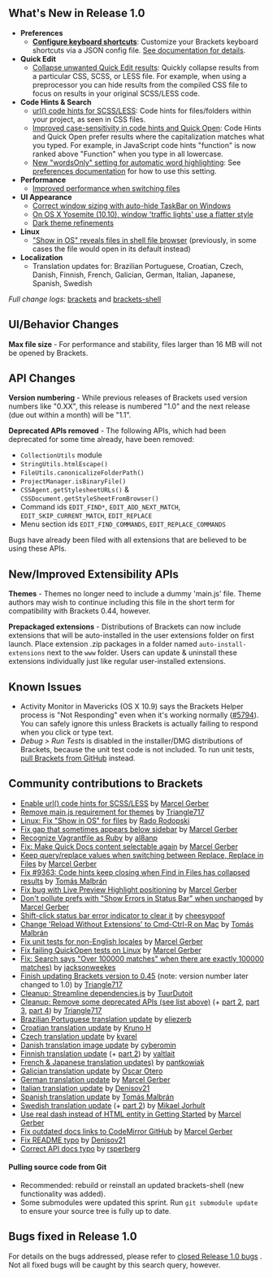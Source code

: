 What's New in Release 1.0
--------------------------
* **Preferences**
    * **[Configure keyboard shortcuts](https://trello.com/c/3mZwu1DE/352-user-specified-keyboard-shortcuts-for-commands-in-json)**: Customize your Brackets keyboard shortcuts via a JSON config file. [See documentation for details](https://github.com/adobe/brackets/wiki/User-Key-Bindings).
* **Quick Edit**
    * [Collapse unwanted Quick Edit results](https://trello.com/c/nxQ6eGGU/1031-3-css-quick-edit-grouping): Quickly collapse results from a particular CSS, SCSS, or LESS file. For example, when using a preprocessor you can hide results from the compiled CSS file to focus on results in your original SCSS/LESS code.
* **Code Hints & Search**
    * [url() code hints for SCSS/LESS](https://github.com/adobe/brackets/pull/9097): Code hints for files/folders within your project, as seen in CSS files.
    * [Improved case-sensitivity in code hints and Quick Open](https://github.com/adobe/brackets/issues/3263): Code Hints and Quick Open prefer results where the capitalization matches what you typed. For example, in JavaScript code hints "function" is now ranked above "Function" when you type in all lowercase.
    * [New "wordsOnly" setting for automatic word highlighting](https://github.com/codemirror/CodeMirror/pull/2791): See [preferences documentation](https://github.com/adobe/brackets/wiki/How-to-Use-Brackets#preferences) for how to use this setting.
* **Performance**
    * [Improved performance when switching files](https://github.com/adobe/brackets/pull/9507)
* **UI Appearance**
    * [Correct window sizing with auto-hide TaskBar on Windows](https://github.com/adobe/brackets-shell/pull/474)
    * [On OS X Yosemite (10.10), window 'traffic lights' use a flatter style](https://github.com/adobe/brackets-shell/pull/478)
    * [Dark theme refinements](https://github.com/adobe/brackets/pull/9560)
* **Linux**
    * ["Show in OS" reveals files in shell file browser](https://github.com/adobe/brackets-shell/pull/477) (previously, in some cases the file would open in its default instead)
* **Localization**
    * Translation updates for: Brazilian Portuguese, Croatian, Czech, Danish, Finnish, French, Galician, German, Italian, Japanese, Spanish, Swedish

_Full change logs:_ [brackets](https://github.com/adobe/brackets/compare/release-0.44...release-1.0#commits_bucket) and [brackets-shell](https://github.com/adobe/brackets-shell/compare/release-0.44...release-1.0#commits_bucket)


UI/Behavior Changes
-------------------
**Max file size** - For performance and stability, files larger than 16 MB will not be opened by Brackets.

API Changes
-----------
**Version numbering** - While previous releases of Brackets used version numbers like "0.XX", this release is numbered "1.0" and the next release (due out within a month) will be "1.1".

**Deprecated APIs removed** - The following APIs, which had been deprecated for some time already, have been removed:

* `CollectionUtils` module
* `StringUtils.htmlEscape()`
* `FileUtils.canonicalizeFolderPath()`
* `ProjectManager.isBinaryFile()`
* `CSSAgent.getStylesheetURLs()` & `CSSDocument.getStyleSheetFromBrowser()` 
* Command ids `EDIT_FIND*`, `EDIT_ADD_NEXT_MATCH`, `EDIT_SKIP_CURRENT_MATCH`, `EDIT_REPLACE`
* Menu section ids `EDIT_FIND_COMMANDS`, `EDIT_REPLACE_COMMANDS`

Bugs have already been filed with all extensions that are believed to be using these APIs.

New/Improved Extensibility APIs
-------------------------------
**Themes** - Themes no longer need to include a dummy 'main.js' file. Theme authors may wish to continue including this file in the short term for compatibility with Brackets 0.44, however.

**Prepackaged extensions** - Distributions of Brackets can now include extensions that will be auto-installed in the user extensions folder on first launch. Place extension .zip packages in a folder named `auto-install-extensions` next to the `www` folder. Users can update & uninstall these extensions individually just like regular user-installed extensions.


Known Issues
------------
* Activity Monitor in Mavericks (OS X 10.9) says the Brackets Helper process is "Not Responding" even when it's working normally ([#5794](https://github.com/adobe/brackets/issues/5794)). You can safely ignore this unless Brackets is actually failing to respond when you click or type text.
* _Debug > Run Tests_ is disabled in the installer/DMG distributions of Brackets, because the unit test code is not included. To run unit tests, [pull Brackets from GitHub](https://github.com/adobe/brackets/wiki/How-to-Hack-on-Brackets#wiki-getcode) instead.


Community contributions to Brackets
-----------------------------------
* [Enable url() code hints for SCSS/LESS](https://github.com/adobe/brackets/pull/9097) by [Marcel Gerber](https://github.com/MarcelGerber)
* [Remove main.js requirement for themes](https://github.com/adobe/brackets/pull/9434) by [Triangle717](https://github.com/le717)
* [Linux: Fix "Show in OS" for files](https://github.com/adobe/brackets-shell/pull/477) by [Rado Rodopski](https://github.com/radorodopski)
* [Fix gap that sometimes appears below sidebar](https://github.com/adobe/brackets/pull/9376) by [Marcel Gerber](https://github.com/MarcelGerber)
* [Recognize Vagrantfile as Ruby](https://github.com/adobe/brackets/pull/9536) by [al8anp](https://github.com/al8anp)
* [Fix: Make Quick Docs content selectable again](https://github.com/adobe/brackets/pull/9595) by [Marcel Gerber](https://github.com/MarcelGerber)
* [Keep query/replace values when switching between Replace, Replace in Files](https://github.com/adobe/brackets/pull/9601) by [Marcel Gerber](https://github.com/MarcelGerber)
* [Fix #9363: Code hints keep closing when Find in Files has collapsed results](https://github.com/adobe/brackets/pull/9548) by [Tomás Malbrán](https://github.com/TomMalbran)
* [Fix bug with Live Preview Highlight positioning](https://github.com/adobe/brackets/pull/8922) by [Marcel Gerber](https://github.com/MarcelGerber)
* [Don't pollute prefs with "Show Errors in Status Bar" when unchanged](https://github.com/adobe/brackets/pull/9030) by [Marcel Gerber](https://github.com/MarcelGerber)
* [Shift-click status bar error indicator to clear it](https://github.com/adobe/brackets/pull/8997) by [cheesypoof](https://github.com/cheesypoof)
* [Change 'Reload Without Extensions' to Cmd-Ctrl-R on Mac](https://github.com/adobe/brackets/pull/9663) by [Tomás Malbrán](https://github.com/TomMalbran)
* [Fix unit tests for non-English locales](https://github.com/adobe/brackets/pull/8995) by [Marcel Gerber](https://github.com/MarcelGerber)
* [Fix failing QuickOpen tests on Linux](https://github.com/adobe/brackets/pull/9453) by [Marcel Gerber](https://github.com/MarcelGerber)
* [Fix: Search says "Over 100000 matches" when there are exactly 100000 matches)](https://github.com/adobe/brackets/pull/9385) by [jacksonweekes](https://github.com/jacksonweekes)
* [Finish updating Brackets version to 0.45](https://github.com/adobe/brackets/pull/9477) (note: version number later changed to 1.0) by [Triangle717](https://github.com/le717)
* [Cleanup: Streamline dependencies.js](https://github.com/adobe/brackets/pull/9488) by [TuurDutoit](https://github.com/TuurDutoit)
* [Cleanup: Remove some deprecated APIs (see list above)](https://github.com/adobe/brackets/pull/8960) (+ [part 2](https://github.com/adobe/brackets/pull/8992), [part 3](https://github.com/adobe/brackets/pull/9640), [part 4](https://github.com/adobe/brackets/pull/9674)) by [Triangle717](https://github.com/le717)
* [Brazilian Portuguese translation update](https://github.com/adobe/brackets/pull/9726) by [eliezerb](https://github.com/eliezerb)
* [Croatian translation update](https://github.com/adobe/brackets/pull/9564) by [Kruno H](https://github.com/diomed)
* [Czech translation update](https://github.com/adobe/brackets/pull/9497) by [kvarel](https://github.com/kvarel)
* [Danish translation image update](https://github.com/adobe/brackets/pull/9617) by [cyberomin](https://github.com/cyberomin)
* [Finnish translation update](https://github.com/adobe/brackets/pull/9655) (+ [part 2](https://github.com/adobe/brackets/pull/9683)) by [valtlait](https://github.com/valtlait)
* [French & Japanese translation updates)](https://github.com/adobe/brackets/pull/9733) by [pantkowiak](https://github.com/pantkowiak)
* [Galician translation update](https://github.com/adobe/brackets/pull/9498) by [Oscar Otero](https://github.com/oscarotero)
* [German translation update](https://github.com/adobe/brackets/pull/9728) by [Marcel Gerber](https://github.com/MarcelGerber)
* [Italian translation update](https://github.com/adobe/brackets/pull/9527) by [Denisov21](https://github.com/Denisov21)
* [Spanish translation update](https://github.com/adobe/brackets/pull/9470) by [Tomás Malbrán](https://github.com/TomMalbran)
* [Swedish translation update](https://github.com/adobe/brackets/pull/9685) (+ [part 2](https://github.com/adobe/brackets/pull/9738)) by [Mikael Jorhult](https://github.com/mikaeljorhult)
* [Use real dash instead of HTML entity in Getting Started](https://github.com/adobe/brackets/pull/9533) by [Marcel Gerber](https://github.com/MarcelGerber)
* [Fix outdated docs links to CodeMirror GitHub](https://github.com/adobe/brackets/pull/9407) by [Marcel Gerber](https://github.com/MarcelGerber)
* [Fix README typo](https://github.com/adobe/brackets/pull/9449) by [Denisov21](https://github.com/Denisov21)
* [Correct API docs typo](https://github.com/adobe/brackets/pull/9521) by [rsperberg](https://github.com/rsperberg)


#### Pulling source code from Git
* Recommended: rebuild or reinstall an updated brackets-shell (new functionality was added).
* Some submodules were updated this sprint. Run `git submodule update` to ensure your source tree is fully up to date.


Bugs fixed in Release 1.0
--------------------------
For details on the bugs addressed, please refer to [closed Release 1.0 bugs](https://github.com/adobe/brackets/issues?q=milestone%3A%22Brackets+1.0+%28Release+0.45%29%22+is%3Aclosed) . Not all fixed bugs will be caught by this search query, however.